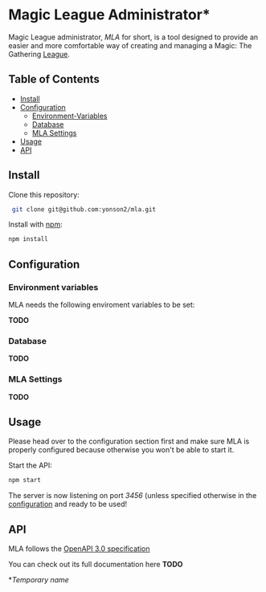 # Magic League Administrator*

Magic League administrator, _MLA_ for short, is a tool designed to provide an easier and more comfortable way of creating and managing a Magic: The Gathering [League](https://magic.wizards.com/en/event-types/magic-league).

## Table of Contents

- [Install](#install)
- [Configuration](#configuration)
  * [Environment-Variables](#environment-variables)
  * [Database](#database)
  * [MLA Settings](#mla-settings)
- [Usage](#usage)
- [API](#api)
  
  
## Install

Clone this repository:
```sh
 git clone git@github.com:yonson2/mla.git
 ```
 Install with [npm](https://www.npmjs.com/):
 ```sh
 npm install
 ```

## Configuration

### Environment variables
MLA needs the following enviroment variables to be set:

**TODO**

### Database
**TODO**

### MLA Settings
**TODO**

## Usage

Please head over to the configuration section first and make sure MLA is properly configured because otherwise you won't be able to start it.

Start the API:
```sh
npm start
```

The server is now listening on port *3456* (unless specified otherwise in the [configuration](#mla-settings) and ready to be used!

## API

MLA follows the [OpenAPI 3.0 specification](https://github.com/OAI/OpenAPI-Specification/blob/master/versions/3.0.0.md)

You can check out its full documentation here **TODO**


\**Temporary name*
